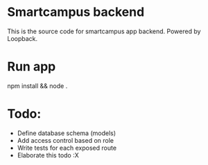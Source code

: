 # Smartcampus backend

This is the source code for smartcampus app backend. Powered by Loopback.

# Run app
npm install && node .

# Todo:
- Define database schema (models)
- Add access control based on role
- Write tests for each exposed route
- Elaborate this todo :X
